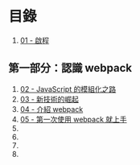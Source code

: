 # 目錄

1. [01 - 啟程](./01-preface/README.md)

## 第一部分：認識 webpack

1. [02 - JavaScript 的模組化之路](./02-history-of-js-module/README.md)
1. [03 - 新技術的崛起](./03-new-tech/README.md)
1. [04 - 介紹 webpack](./04-introduction/README.md)
1. [05 - 第一次使用 webpack 就上手](./05-first-webpack/README.md)
1. []()
1. []()
1. []()
1. []()
